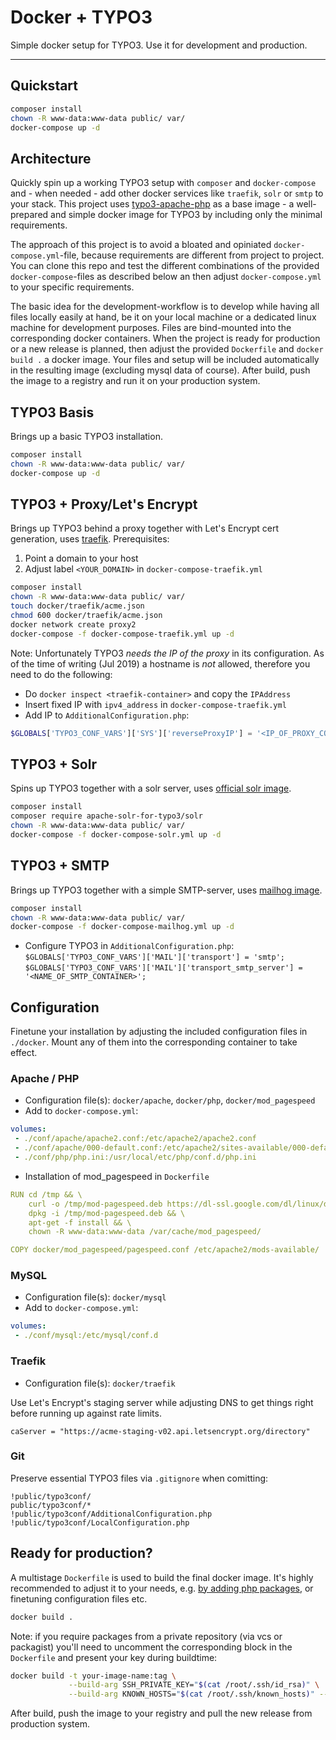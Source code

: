 # Docker + TYPO3

Simple docker setup for TYPO3. Use it for development and production.

-----


## Quickstart


```bash
composer install
chown -R www-data:www-data public/ var/
docker-compose up -d
```


## Architecture

Quickly spin up a working TYPO3 setup with `composer` and `docker-compose` and - when needed - add other docker services like `traefik`, `solr` or `smtp` to your stack. This project uses [typo3-apache-php](https://hub.docker.com/r/typoheads/typo3-apache-php) as a base image - a well-prepared and simple docker image for TYPO3 by including only the minimal requirements.

The approach of this project is to avoid a bloated and opiniated `docker-compose.yml`-file, because requirements are different from project to project. You can clone this repo and test the different combinations of the provided `docker-compose`-files as described below an then adjust `docker-compose.yml` to your specific requirements. 

The basic idea for the development-workflow is to develop while having all files locally easily at hand, be it on your local machine or a dedicated linux machine for development purposes. Files are bind-mounted into the corresponding docker containers. When the project is ready for production or a new release is planned, then adjust the provided `Dockerfile` and `docker build .` a docker image. Your files and setup will be included automatically in the resulting image (excluding mysql data of course). After build, push the image to a registry and run it on your production system. 

## TYPO3 Basis

Brings up a basic TYPO3 installation.

```bash
composer install
chown -R www-data:www-data public/ var/
docker-compose up -d
```

## TYPO3 + Proxy/Let's Encrypt

Brings up TYPO3 behind a proxy together with Let's Encrypt cert generation, uses [traefik](https://blog.containo.us/back-to-traefik-2-0-2f9aa17be305).
Prerequisites: 

1. Point a domain to your host
2. Adjust label `<YOUR_DOMAIN>` in `docker-compose-traefik.yml`


```bash
composer install
chown -R www-data:www-data public/ var/
touch docker/traefik/acme.json
chmod 600 docker/traefik/acme.json
docker network create proxy2
docker-compose -f docker-compose-traefik.yml up -d
```

Note: Unfortunately TYPO3 *needs the IP of the proxy* in its configuration. As of the time of writing (Jul 2019) a hostname is *not* allowed, therefore you need to do the following:

* Do `docker inspect <traefik-container>` and copy the `IPAddress` 
* Insert fixed IP with `ipv4_address` in `docker-compose-traefik.yml`
* Add IP to `AdditionalConfiguration.php`:

```php
$GLOBALS['TYPO3_CONF_VARS']['SYS']['reverseProxyIP'] = '<IP_OF_PROXY_CONTAINER>';
```

## TYPO3 + Solr

Spins up TYPO3 together with a solr server, uses [official solr image](https://hub.docker.com/_/solr/). 

```bash
composer install
composer require apache-solr-for-typo3/solr
chown -R www-data:www-data public/ var/
docker-compose -f docker-compose-solr.yml up -d
```


## TYPO3 + SMTP

Brings up TYPO3 together with a simple SMTP-server, uses [mailhog image](https://hub.docker.com/r/mailhog/mailhog).


```bash
composer install
chown -R www-data:www-data public/ var/
docker-compose -f docker-compose-mailhog.yml up -d
```


* Configure TYPO3 in `AdditionalConfiguration.php`: 
	`$GLOBALS['TYPO3_CONF_VARS']['MAIL']['transport'] = 'smtp';`
	`$GLOBALS['TYPO3_CONF_VARS']['MAIL']['transport_smtp_server'] = '<NAME_OF_SMTP_CONTAINER>';`


## Configuration

Finetune your installation by adjusting the included configuration files in `./docker`. Mount any of them into the corresponding container to take effect. 

### Apache / PHP

* Configuration file(s): `docker/apache`, `docker/php`, `docker/mod_pagespeed`
* Add to `docker-compose.yml`:

```yaml
volumes:
 - ./conf/apache/apache2.conf:/etc/apache2/apache2.conf
 - ./conf/apache/000-default.conf:/etc/apache2/sites-available/000-default.conf
 - ./conf/php/php.ini:/usr/local/etc/php/conf.d/php.ini
```

* Installation of mod_pagespeed in `Dockerfile`

```yaml
RUN cd /tmp && \
    curl -o /tmp/mod-pagespeed.deb https://dl-ssl.google.com/dl/linux/direct/mod-pagespeed-stable_current_amd64.deb && \
    dpkg -i /tmp/mod-pagespeed.deb && \
    apt-get -f install && \
    chown -R www-data:www-data /var/cache/mod_pagespeed/

COPY docker/mod_pagespeed/pagespeed.conf /etc/apache2/mods-available/
```

### MySQL

* Configuration file(s): `docker/mysql`
* Add to `docker-compose.yml`:

```yaml
volumes:
 - ./conf/mysql:/etc/mysql/conf.d
```

### Traefik

* Configuration file(s): `docker/traefik`

Use Let's Encrypt's staging server while adjusting DNS to get things right before running up against rate limits.

```
caServer = "https://acme-staging-v02.api.letsencrypt.org/directory"
```

### Git

Preserve essential TYPO3 files via `.gitignore` when comitting:

```
!public/typo3conf/
public/typo3conf/*
!public/typo3conf/AdditionalConfiguration.php
!public/typo3conf/LocalConfiguration.php
```

## Ready for production?

A multistage `Dockerfile` is used to build the final docker image. It's highly recommended to adjust it to your needs, e.g. [by adding php packages](https://github.com/typoheads/typo3-apache-php), or finetuning configuration files etc. 

```bash
docker build .
```

Note: if you require packages from a private repository (via vcs or packagist) you'll need to uncomment the corresponding block in the `Dockerfile` and present your key during buildtime:

```bash
docker build -t your-image-name:tag \
             --build-arg SSH_PRIVATE_KEY="$(cat /root/.ssh/id_rsa)" \
             --build-arg KNOWN_HOSTS="$(cat /root/.ssh/known_hosts)" --no-cache .
```

After build, push the image to your registry and pull the new release from production system.

